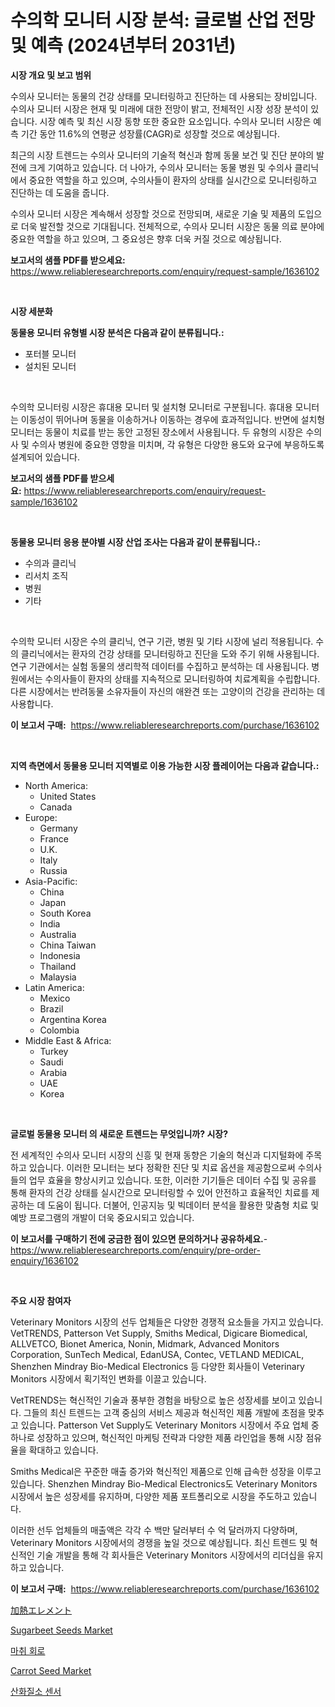 <p><h1>수의학 모니터 시장 분석: 글로벌 산업 전망 및 예측 (2024년부터 2031년)</h1></p><p><strong>시장 개요 및 보고 범위</strong></p>
<p><p>수의사 모니터는 동물의 건강 상태를 모니터링하고 진단하는 데 사용되는 장비입니다. 수의사 모니터 시장은 현재 및 미래에 대한 전망이 밝고, 전체적인 시장 성장 분석이 있습니다. 시장 예측 및 최신 시장 동향 또한 중요한 요소입니다. 수의사 모니터 시장은 예측 기간 동안 11.6%의 연평균 성장률(CAGR)로 성장할 것으로 예상됩니다. </p><p>최근의 시장 트렌드는 수의사 모니터의 기술적 혁신과 함께 동물 보건 및 진단 분야의 발전에 크게 기여하고 있습니다. 더 나아가, 수의사 모니터는 동물 병원 및 수의사 클리닉에서 중요한 역할을 하고 있으며, 수의사들이 환자의 상태를 실시간으로 모니터링하고 진단하는 데 도움을 줍니다. </p><p>수의사 모니터 시장은 계속해서 성장할 것으로 전망되며, 새로운 기술 및 제품의 도입으로 더욱 발전할 것으로 기대됩니다. 전체적으로, 수의사 모니터 시장은 동물 의료 분야에 중요한 역할을 하고 있으며, 그 중요성은 향후 더욱 커질 것으로 예상됩니다.</p></p>
<p><strong>보고서의 샘플 PDF를 받으세요:</strong> <a href="https://www.reliableresearchreports.com/enquiry/request-sample/1636102">https://www.reliableresearchreports.com/enquiry/request-sample/1636102</a></p>
<p>&nbsp;</p>
<p><strong>시장 세분화</strong></p>
<p><strong>동물용 모니터 유형별 시장 분석은 다음과 같이 분류됩니다.:</strong></p>
<p><ul><li>포터블 모니터</li><li>설치된 모니터</li></ul></p>
<p>&nbsp;</p>
<p><p>수의학 모니터링 시장은 휴대용 모니터 및 설치형 모니터로 구분됩니다. 휴대용 모니터는 이동성이 뛰어나며 동물을 이송하거나 이동하는 경우에 효과적입니다. 반면에 설치형 모니터는 동물이 치료를 받는 동안 고정된 장소에서 사용됩니다. 두 유형의 시장은 수의사 및 수의사 병원에 중요한 영향을 미치며, 각 유형은 다양한 용도와 요구에 부응하도록 설계되어 있습니다.</p></p>
<p><strong>보고서의 샘플 PDF를 받으세요:</strong>&nbsp;<a href="https://www.reliableresearchreports.com/enquiry/request-sample/1636102">https://www.reliableresearchreports.com/enquiry/request-sample/1636102</a></p>
<p>&nbsp;</p>
<p><strong> 동물용 모니터 응용 분야별 시장 산업 조사는 다음과 같이 분류됩니다.:</strong></p>
<p><ul><li>수의과 클리닉</li><li>리서치 조직</li><li>병원</li><li>기타</li></ul></p>
<p>&nbsp;</p>
<p><p>수의학 모니터 시장은 수의 클리닉, 연구 기관, 병원 및 기타 시장에 널리 적용됩니다. 수의 클리닉에서는 환자의 건강 상태를 모니터링하고 진단을 도와 주기 위해 사용됩니다. 연구 기관에서는 실험 동물의 생리학적 데이터를 수집하고 분석하는 데 사용됩니다. 병원에서는 수의사들이 환자의 상태를 지속적으로 모니터링하여 치료계획을 수립합니다. 다른 시장에서는 반려동물 소유자들이 자신의 애완견 또는 고양이의 건강을 관리하는 데 사용합니다.</p></p>
<p><strong>이 보고서 구매:</strong>&nbsp; <a href="https://www.reliableresearchreports.com/purchase/1636102">https://www.reliableresearchreports.com/purchase/1636102</a></p>
<p>&nbsp;</p>
<p><strong>지역 측면에서 동물용 모니터 지역별로 이용 가능한 시장 플레이어는 다음과 같습니다.:</strong></p>
<p><ul>
    <li>
        North America:
        <ul>
            <li>United States</li>
            <li>Canada</li>
        </ul>
    </li>
    <li>
        Europe:
        <ul>
            <li>Germany</li>
            <li>France</li>
            <li>U.K.</li>
            <li>Italy</li>
            <li>Russia</li>
        </ul>
    </li>
    <li>
        Asia-Pacific:
        <ul>
            <li>China</li>
            <li>Japan</li>
            <li>South Korea</li>
            <li>India</li>
            <li>Australia</li>
            <li>China Taiwan</li>
            <li>Indonesia</li>
            <li>Thailand</li>
            <li>Malaysia</li>
        </ul>
    </li>
    <li>
        Latin America:
        <ul>
            <li>Mexico</li>
            <li>Brazil</li>
            <li>Argentina Korea</li>
            <li>Colombia</li>
        </ul>
    </li>
    <li>
        Middle East & Africa:
        <ul>
            <li>Turkey</li>
            <li>Saudi</li>
            <li>Arabia</li>
            <li>UAE</li>
            <li>Korea</li>
        </ul>
    </li>
    </ul></p>
<p>&nbsp;</p>
<p><strong>글로벌 동물용 모니터 의 새로운 트렌드는 무엇입니까? 시장?</strong></p>
<p><p>전 세계적인 수의사 모니터 시장의 신흥 및 현재 동향은 기술의 혁신과 디지털화에 주목하고 있습니다. 이러한 모니터는 보다 정확한 진단 및 치료 옵션을 제공함으로써 수의사들의 업무 효율을 향상시키고 있습니다. 또한, 이러한 기기들은 데이터 수집 및 공유를 통해 환자의 건강 상태를 실시간으로 모니터링할 수 있어 안전하고 효율적인 치료를 제공하는 데 도움이 됩니다. 더불어, 인공지능 및 빅데이터 분석을 활용한 맞춤형 치료 및 예방 프로그램의 개발이 더욱 중요시되고 있습니다.</p></p>
<p><strong>이 보고서를 구매하기 전에 궁금한 점이 있으면 문의하거나 공유하세요.</strong>- <a href="https://www.reliableresearchreports.com/enquiry/pre-order-enquiry/1636102">https://www.reliableresearchreports.com/enquiry/pre-order-enquiry/1636102</a></p>
<p>&nbsp;</p>
<p><strong>주요 시장 참여자</strong></p>
<p><p>Veterinary Monitors 시장의 선두 업체들은 다양한 경쟁적 요소들을 가지고 있습니다. VetTRENDS, Patterson Vet Supply, Smiths Medical, Digicare Biomedical, ALLVETCO, Bionet America, Nonin, Midmark, Advanced Monitors Corporation, SunTech Medical, EdanUSA, Contec, VETLAND MEDICAL, Shenzhen Mindray Bio-Medical Electronics 등 다양한 회사들이 Veterinary Monitors 시장에서 획기적인 변화를 이끌고 있습니다.</p><p>VetTRENDS는 혁신적인 기술과 풍부한 경험을 바탕으로 높은 성장세를 보이고 있습니다. 그들의 최신 트렌드는 고객 중심의 서비스 제공과 혁신적인 제품 개발에 초점을 맞추고 있습니다. Patterson Vet Supply도 Veterinary Monitors 시장에서 주요 업체 중 하나로 성장하고 있으며, 혁신적인 마케팅 전략과 다양한 제품 라인업을 통해 시장 점유율을 확대하고 있습니다.</p><p>Smiths Medical은 꾸준한 매출 증가와 혁신적인 제품으로 인해 급속한 성장을 이루고 있습니다. Shenzhen Mindray Bio-Medical Electronics도 Veterinary Monitors 시장에서 높은 성장세를 유지하며, 다양한 제품 포트폴리오로 시장을 주도하고 있습니다.</p><p>이러한 선두 업체들의 매출액은 각각 수 백만 달러부터 수 억 달러까지 다양하며, Veterinary Monitors 시장에서의 경쟁을 높일 것으로 예상됩니다. 최신 트렌드 및 혁신적인 기술 개발을 통해 각 회사들은 Veterinary Monitors 시장에서의 리더십을 유지하고 있습니다.</p></p>
<p><strong>이 보고서 구매:</strong>&nbsp;&nbsp;<a href="https://www.reliableresearchreports.com/purchase/1636102">https://www.reliableresearchreports.com/purchase/1636102</a></p>
<p><p><a href="https://medium.com/@chloekessler01/%E5%8A%A0%E7%86%B1%E7%B4%A0%E5%AD%90%E3%81%AE%E5%B8%82%E5%A0%B4%E3%82%B7%E3%82%A7%E3%82%A2%E3%81%AE%E9%80%B2%E5%8C%96%E3%81%A8%E5%B8%82%E5%A0%B4%E6%88%90%E9%95%B7%E3%81%AE%E3%83%88%E3%83%AC%E3%83%B3%E3%83%892024%E5%B9%B4%E3%81%8B%E3%82%892031%E5%B9%B4%E3%81%BE%E3%81%A7-87466c248b90">加熱エレメント</a></p><p><a href="https://issuu.com/reportprime-2/docs/sugarbeet-seeds-market-size-2030.pptx">Sugarbeet Seeds Market</a></p><p><a href="https://github.com/mpodehpw07370073/Market-Research-Report-List-1/blob/main/66078597619.md">마취 회로</a></p><p><a href="https://issuu.com/reportprime-2/docs/carrot-seed-market-size-2030.pptx">Carrot Seed Market</a></p><p><a href="https://github.com/TobyKub4685/Market-Research-Report-List-1/blob/main/49095767620.md">산화질소 센서</a></p></p>

